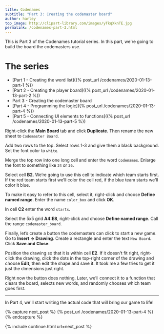 ```yaml
---
title: Codenames
subtitle: "Part 3: Creating the codemaster board"
author: harley
top_image: http://clipart-library.com/images/yTkqXknTE.jpg
permalink: /codenames-part-3.html
---
```

This is Part 3 of the Codenames tutorial series. In this part, we're going to build the board the codemasters use.

# The series
* [Part 1 - Creating the word list]({% post_url /codenames/2020-01-13-part-1 %})
* [Part 2 - Creating the player board]({% post_url /codenames/2020-01-13-part-2 %})
* Part 3 - Creating the codemaster board
* [Part 4 - Programming the logic]({% post_url /codenames/2020-01-13-part-4 %})
* [Part 5 - Connecting UI elements to functions]({% post_url /codenames/2020-01-13-part-5 %})

Right-click the **Main Board** tab and click **Duplicate**. Then rename the new sheet to `Codemaster Board`.

Add two rows to the top. Select rows 1-3 and give them a black background. Set the font color to `white`.

Merge the top row into one long cell and enter the word `Codenames`. Enlarge the font to something like `24` or `36`.

Select cell **B2**. We’re going to use this cell to indicate which team starts first. If the red team starts first we’ll color the cell red, if the blue team starts we’ll color it blue. 

To make it easy to refer to this cell, select it, right-click and choose **Define named range**. Enter the name `color_box` and click **OK**.

In cell **C2** enter the word `starts`.

Select the 5x5 grid **A4:E8**, right-click and choose **Define named range**. Call the range `codemaster_board`.

Finally, let’s create a button the codemasters can click to start a new game. Go to **Insert → Drawing**. Create a rectangle and enter the text `New Board`. Click **Save and Close**. 

Position the drawing so that it is within cell **E2**. If it doesn't fit right, right-click the drawing, click the dots in the top-right corner of the drawing and choose **Edit**, then edit the shape and save it. It took me a few tries to get it just the dimensions just right. 

Right now the button does nothing. Later, we’ll connect it to a function that clears the board, selects new words, and randomly chooses which team goes first.

-------
In Part 4, we'll start writing the actual code that will bring our game to life!

{% capture next_post %}
    {% post_url /codenames/2020-01-13-part-4 %}
{% endcapture %}

{% include continue.html url=next_post %}